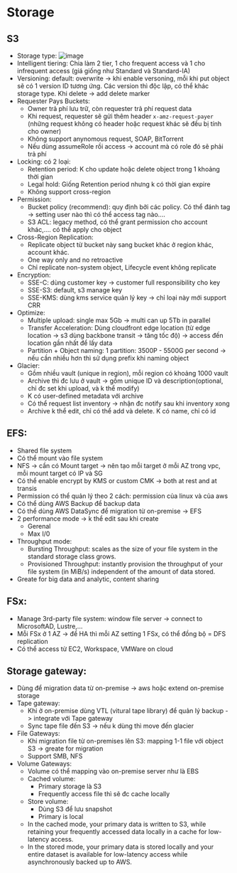 # Storage

## S3
 - Storage type: ![image](https://user-images.githubusercontent.com/40649408/68846778-f0db5a80-0710-11ea-8d06-d0f08297f8ee.png)
 - Intelligent tiering: Chia làm 2 tier, 1 cho frequent access và 1 cho infrequent access (giá giống như Standard và Standard-IA)
 - Versioning: default: overwrite -> khi enable versoning, mỗi khi put object sẽ có 1 version ID tương ứng. Các version thì độc lập, có thể khác storage type. Khi delete -> add delete marker
 - Requester Pays Buckets: 
   - Owner trả phí lưu trữ, còn requester trả phí request data
   - Khi request, requester sẽ gửi thêm header `x-amz-request-payer` (những request không có header hoặc request khác sẽ đều bị tính cho owner)
   - Không support anynomous request, SOAP, BitTorrent
   - Nếu dùng assumeRole rồi access -> account mà có role đó sẽ phải trả phí
 - Locking: có 2 loại:
   - Retention period: K cho update hoặc delete object trong 1 khoảng thời gian 
   - Legal hold: Giống Retention period nhưng k có thời gian expire
   - Không support cross-region
 - Permission:
   - Bucket policy (recommend): quy định bởi các policy. Có thể đánh tag -> setting user nào thì có thể access tag nào....
   - S3 ACL: legacy method, có thể grant permission cho account khác,.... có thể apply cho object
 - Cross-Region Replication:
   - Replicate object từ bucket này sang bucket khác ở region khác, account khác.
   - One way only and no retroactive
   - Chỉ replicate non-system object, Lifecycle event không replicate
 - Encryption:
   - SSE-C: dùng customer key -> customer full responsibility cho key
   - SSE-S3: default, s3 manage key
   - SSE-KMS: dùng kms service quản lý key -> chỉ loại này mới support CRR
 - Optimize:
   - Multiple upload: single max 5Gb -> multi can up 5Tb in parallel
   - Transfer Acceleration: Dùng cloudfront edge location (từ edge location -> s3 dùng backbone transit -> tăng tốc độ) -> access đến location gần nhất để lấy data
   - Partition + Object naming: 1 partition: 3500P - 5500G per second -> nếu cần nhiều hơn thì sử dụng prefix khi naming object
 - Glacier:
   - Gồm nhiều vault (unique in region), mỗi region có khoảng 1000 vault
   - Archive thì đc lưu ở vault -> gồm unique ID và description(optional, chỉ đc set khi upload, và k thể modify)
   - K có user-defined metadata với archive
   - Có thể request list inventory -> nhận đc notify sau khi inventory xong
   - Archive k thể edit, chỉ có thể add và delete. K có name, chỉ có id

## EFS:
 - Shared file system
 - Có thể mount vào file system
 - NFS -> cần có Mount target -> nên tạo mỗi target ở mỗi AZ trong vpc, mỗi mount target có IP và SG
 - Có thể enable encrypt by KMS or custom CMK -> both at rest and at transis
 - Permission có thể quản lý theo 2 cách: permission của linux và của aws
 - Có thể dùng AWS Backup để backup data
 - Có thể dùng AWS DataSync để migration từ on-premise -> EFS
 - 2 performance mode  -> k thể edit sau khi create
   - Gerenal
   - Max I/0
 - Throughput mode:
   - Bursting Throughput: scales as the size of your file system in the standard storage class grows.
   - Provisioned Throughput: instantly provision the throughput of your file system (in MiB/s) independent of the amount of data stored.
 - Greate for big data and analytic, content sharing
 
## FSx:
 - Manage 3rd-party file system: window file server -> connect to MicrosoftAD, Lustre,...
 - Mỗi FSx ở 1 AZ -> để HA thì mỗi AZ setting 1 FSx, có thể đồng bộ = DFS replication
 - Có thể access từ EC2, Workspace, VMWare on cloud

## Storage gateway:
 - Dùng để migration data từ on-premise -> aws hoặc extend on-premise storage
 - Tape gateway:
   - Khi ở on-premise dùng VTL (vitural tape library) để quản lý backup -> integrate với Tape gateway
   - Sync tape file đến S3 -> nếu k dùng thì move đến glacier
 - File Gateways:
   - Khi migration file từ on-premises lên S3: mapping 1-1 file với object S3 -> greate for migration
   - Support SMB, NFS
 - Volume Gateways:
   - Volume có thể mapping vào on-premise server như là EBS
   - Cached volume:
     - Primary storage là S3
     - Frequently access file thì sẽ đc cache locally
   - Store volume:
     - Dùng S3 để lưu snapshot
     - Primary is local
   - In the cached mode, your primary data is written to S3, while retaining your frequently accessed data locally in a cache for low-latency access.
   - In the stored mode, your primary data is stored locally and your entire dataset is available for low-latency access while asynchronously backed up to AWS.
